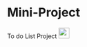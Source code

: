 # Mini-Project
To do List Project 
<img src="https://www.svgrepo.com/show/474366/calendar.svg" style="width: 25px;" ></img>

